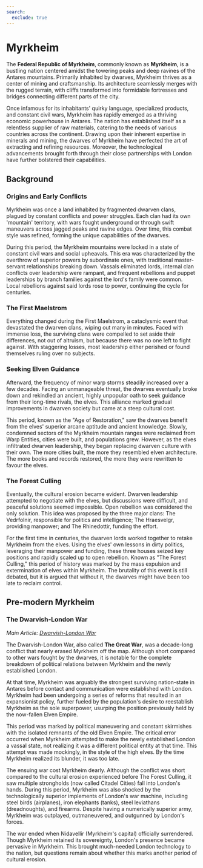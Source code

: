 ```yaml
---
search:
  exclude: true
---
```


# Myrkheim

The **Federal Republic of Myrkheim**, commonly known as **Myrkheim**, is a bustling nation centered amidst the towering peaks and deep ravines of the Antares mountains. Primarily inhabited by dwarves, Myrkheim thrives as a center of mining and craftsmanship. Its architecture seamlessly merges with the rugged terrain, with cliffs transformed into formidable fortresses and bridges connecting different parts of the city.

Once infamous for its inhabitants' quirky language, specialized products, and constant civil wars, Myrkheim has rapidly emerged as a thriving economic powerhouse in Antares. The nation has established itself as a relentless supplier of raw materials, catering to the needs of various countries across the continent. Drawing upon their inherent expertise in minerals and mining, the dwarves of Myrkheim have perfected the art of extracting and refining resources. Moreover, the technological advancements brought forth through their close partnerships with London have further bolstered their capabilities.

## Background

### Origins and Early Conflicts

Myrkheim was once a land inhabited by fragmented dwarven clans, plagued by constant conflicts and power struggles. Each clan had its own 'mountain' territory, with wars fought underground or through swift maneuvers across jagged peaks and ravine edges. Over time, this combat style was refined, forming the unique capabilities of the dwarves.

During this period, the Myrkheim mountains were locked in a state of constant civil wars and social upheavals. This era was characterized by the overthrow of superior powers by subordinate ones, with traditional master-servant relationships breaking down. Vassals eliminated lords, internal clan conflicts over leadership were rampant, and frequent rebellions and puppet leaderships by branch families against the lord's family were common. Local rebellions against said lords rose to power, continuing the cycle for centuries.

### The First Maelstrom

Everything changed during the First Maelstrom, a cataclysmic event that devastated the dwarven clans, wiping out many in minutes. Faced with immense loss, the surviving clans were compelled to set aside their differences, not out of altruism, but because there was no one left to fight against. With staggering losses, most leadership either perished or found themselves ruling over no subjects.

### Seeking Elven Guidance

Afterward, the frequency of minor warp storms steadily increased over a few decades. Facing an unmanageable threat, the dwarves eventually broke down and rekindled an ancient, highly unpopular oath to seek guidance from their long-time rivals, the elves. This alliance marked gradual improvements in dwarven society but came at a steep cultural cost.

This period, known as the "Age of Restoration," saw the dwarves benefit from the elves' superior arcane aptitude and ancient knowledge. Slowly, condemned sectors of the Myrkheim mountain ranges were reclaimed from Warp Entities, cities were built, and populations grew. However, as the elves infiltrated dwarven leadership, they began replacing dwarven culture with their own. The more cities built, the more they resembled elven architecture. The more books and records restored, the more they were rewritten to favour the elves.

### The Forest Culling

Eventually, the cultural erosion became evident. Dwarven leadership attempted to negotiate with the elves, but discussions were difficult, and peaceful solutions seemed impossible. Open rebellion was considered the only solution. This idea was proposed by the three major clans: The Vedrfolnir, responsible for politics and intelligence; The Hraesvelgr, providing manpower; and The Rhinedottir, funding the effort.

For the first time in centuries, the dwarven lords worked together to retake Myrkheim from the elves. Using the elves' own lessons in dirty politics, leveraging their manpower and funding, these three houses seized key positions and rapidly scaled up to open rebellion. Known as "The Forest Culling," this period of history was marked by the mass expulsion and extermination of elves within Myrkheim. The brutality of this event is still debated, but it is argued that without it, the dwarves might have been too late to reclaim control.

## Pre-modern Myrkheim

### The Dwarvish-London War

*Main Article: [Dwarvish-London War](https://example.com)*

The Dwarvish-London War, also called **The Great War**, was a decade-long conflict that nearly erased Myrkheim off the map. Although short compared to other wars fought by the dwarves, it is notable for the complete breakdown of political relations between Myrkheim and the newly established London.

At that time, Myrkheim was arguably the strongest surviving nation-state in Antares before contact and communication were established with London. Myrkheim had been undergoing a series of reforms that resulted in an expansionist policy, further fueled by the population's desire to reestablish Myrkheim as the sole superpower, usurping the position previously held by the now-fallen Elven Empire.

This period was marked by political maneuvering and constant skirmishes with the isolated remnants of the old Elven Empire. The critical error occurred when Myrkheim attempted to make the newly established London a vassal state, not realizing it was a different political entity at that time. This attempt was made mockingly, in the style of the high elves. By the time Myrkheim realized its blunder, it was too late.

The ensuing war cost Myrkheim dearly. Although the conflict was short compared to the cultural erosion experienced before The Forest Culling, it saw multiple strongholds (now called Citadel Cities) fall into London's hands. During this period, Myrkheim was also shocked by the technologically superior implements of London's war machine, including steel birds (airplanes), iron elephants (tanks), steel leviathans (dreadnoughts), and firearms. Despite having a numerically superior army, Myrkheim was outplayed, outmaneuvered, and outgunned by London's forces.

The war ended when Nidavellir (Myrkheim's capital) officially surrendered. Though Myrkheim retained its sovereignty, London's presence became pervasive in Myrkheim. This brought much-needed London technology to the nation, but questions remain about whether this marks another period of cultural erosion.
